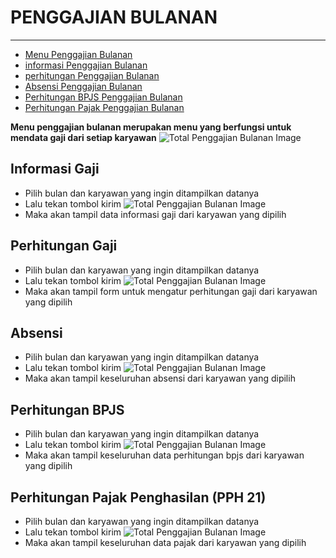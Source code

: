 # PENGGAJIAN BULANAN

---

- [Menu Penggajian Bulanan](#menu-penggajian-bulanan)
- [informasi Penggajian Bulanan](#informasi-penggajian-bulanan)
- [perhitungan Penggajian Bulanan](#perhitungan-penggajian-bulanan)
- [Absensi Penggajian Bulanan](#absensi-penggajian-bulanan)
- [Perhitungan BPJS Penggajian Bulanan](#perhitungan-bpjs-penggajian-bulanan)
- [Perhitungan Pajak Penggajian Bulanan](#perhitungan-pajak-penggajian-bulanan)

<a name="menu-penggajian-bulanan"></a>

**Menu penggajian bulanan merupakan menu yang berfungsi untuk mendata gaji dari setiap karyawan**
![Total Penggajian Bulanan Image](/dokumentasi/menu/penggajian-bulanan/1.png)


<a name="informasi-penggajian-bulanan"></a>

## Informasi Gaji

- Pilih bulan dan karyawan yang ingin ditampilkan datanya
- Lalu tekan tombol kirim
![Total Penggajian Bulanan Image](/dokumentasi/menu/penggajian-bulanan/1.png)
- Maka akan tampil data informasi gaji dari karyawan yang dipilih


<a name="perhitungan-penggajian-bulanan"></a>

## Perhitungan Gaji

- Pilih bulan dan karyawan yang ingin ditampilkan datanya
- Lalu tekan tombol kirim
![Total Penggajian Bulanan Image](/dokumentasi/menu/penggajian-bulanan/4.png)
- Maka akan tampil form untuk mengatur perhitungan gaji dari karyawan yang dipilih

<a name="absensi-penggajian-bulanan"></a>

## Absensi

- Pilih bulan dan karyawan yang ingin ditampilkan datanya
- Lalu tekan tombol kirim
![Total Penggajian Bulanan Image](/dokumentasi/menu/penggajian-bulanan/5.png)
- Maka akan tampil keseluruhan absensi dari karyawan yang dipilih

<a name="perhitungan-bpjs-penggajian-bulanan"></a>

## Perhitungan BPJS

- Pilih bulan dan karyawan yang ingin ditampilkan datanya
- Lalu tekan tombol kirim
![Total Penggajian Bulanan Image](/dokumentasi/menu/penggajian-bulanan/6.png)
- Maka akan tampil keseluruhan data perhitungan bpjs dari karyawan yang dipilih

<a name="perhitungan-pajak-penggajian-bulanan"></a>

## Perhitungan Pajak Penghasilan (PPH 21)

- Pilih bulan dan karyawan yang ingin ditampilkan datanya
- Lalu tekan tombol kirim
![Total Penggajian Bulanan Image](/dokumentasi/menu/penggajian-bulanan/6.png)
- Maka akan tampil keseluruhan data pajak dari karyawan yang dipilih

